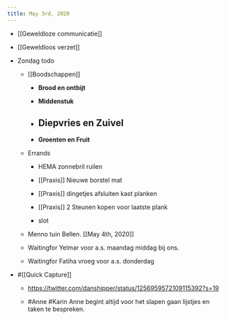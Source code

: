 ```yaml
---
title: May 3rd, 2020
---
```


- [[Geweldloze communicatie]] 

- [[Geweldloos verzet]]

- Zondag todo
	 - [[Boodschappen]]
		 - **Brood en ontbijt**

		 - **Middenstuk**

		 - **Diepvries en Zuivel**
			 - 

		 - **Groenten en Fruit**

	 - Errands
		 - HEMA zonnebril ruilen

		 - [[Praxis]] Nieuwe borstel mat

		 - [[Praxis]] dingetjes afsluiten kast planken

		 - [[Praxis]] 2 Steunen kopen voor laatste plank

		 - slot 

	 - Menno tuin Bellen. [[May 4th, 2020]]

	 - Waitingfor Yelmar voor a.s. maandag middag bij ons.

	 - Waitingfor Fatiha vroeg voor a.s. donderdag

- #[[Quick Capture]]
	 - https://twitter.com/danshipper/status/1256959572109115392?s=19

	 - #Anne #Karin Anne begint altijd voor het slapen gaan lijstjes en taken te bespreken. 
